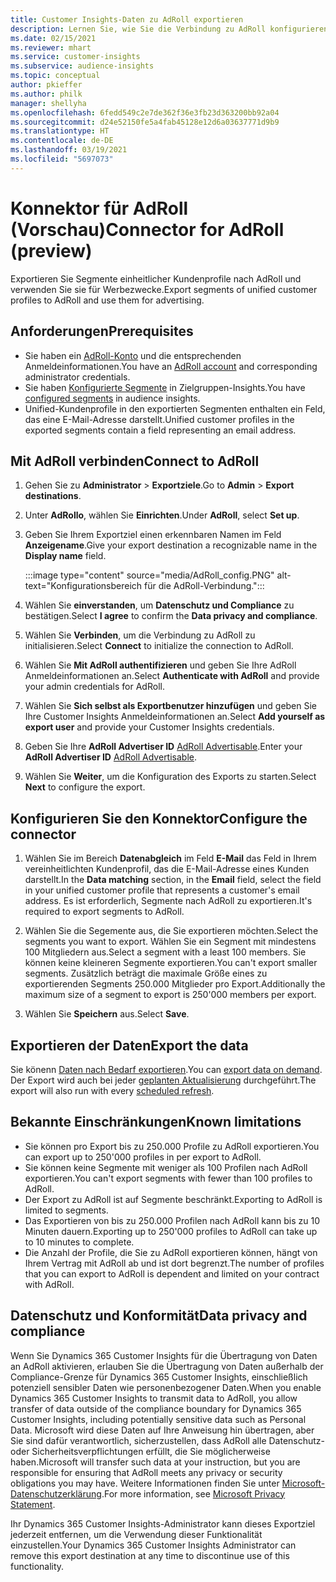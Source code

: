 ```yaml
---
title: Customer Insights-Daten zu AdRoll exportieren
description: Lernen Sie, wie Sie die Verbindung zu AdRoll konfigurieren.
ms.date: 02/15/2021
ms.reviewer: mhart
ms.service: customer-insights
ms.subservice: audience-insights
ms.topic: conceptual
author: pkieffer
ms.author: philk
manager: shellyha
ms.openlocfilehash: 6fedd549c2e7de362f36e3fb23d363200bb92a04
ms.sourcegitcommit: d24e52150fe5a4fab45128e12d6a03637771d9b9
ms.translationtype: HT
ms.contentlocale: de-DE
ms.lasthandoff: 03/19/2021
ms.locfileid: "5697073"
---
```

# <a name="connector-for-adroll-preview"></a><span data-ttu-id="2ac7a-103">Konnektor für AdRoll (Vorschau)</span><span class="sxs-lookup"><span data-stu-id="2ac7a-103">Connector for AdRoll (preview)</span></span>

<span data-ttu-id="2ac7a-104">Exportieren Sie Segmente einheitlicher Kundenprofile nach AdRoll und verwenden Sie sie für Werbezwecke.</span><span class="sxs-lookup"><span data-stu-id="2ac7a-104">Export segments of unified customer profiles to AdRoll and use them for advertising.</span></span> 

## <a name="prerequisites"></a><span data-ttu-id="2ac7a-105">Anforderungen</span><span class="sxs-lookup"><span data-stu-id="2ac7a-105">Prerequisites</span></span>

-   <span data-ttu-id="2ac7a-106">Sie haben ein [AdRoll-Konto](https://www.adroll.com/) und die entsprechenden Anmeldeinformationen.</span><span class="sxs-lookup"><span data-stu-id="2ac7a-106">You have an [AdRoll account](https://www.adroll.com/) and corresponding administrator credentials.</span></span>
-   <span data-ttu-id="2ac7a-107">Sie haben [Konfigurierte Segmente](segments.md) in Zielgruppen-Insights.</span><span class="sxs-lookup"><span data-stu-id="2ac7a-107">You have [configured segments](segments.md) in audience insights.</span></span>
-   <span data-ttu-id="2ac7a-108">Unified-Kundenprofile in den exportierten Segmenten enthalten ein Feld, das eine E-Mail-Adresse darstellt.</span><span class="sxs-lookup"><span data-stu-id="2ac7a-108">Unified customer profiles in the exported segments contain a field representing an email address.</span></span>

## <a name="connect-to-adroll"></a><span data-ttu-id="2ac7a-109">Mit AdRoll verbinden</span><span class="sxs-lookup"><span data-stu-id="2ac7a-109">Connect to AdRoll</span></span>

1. <span data-ttu-id="2ac7a-110">Gehen Sie zu **Administrator** > **Exportziele**.</span><span class="sxs-lookup"><span data-stu-id="2ac7a-110">Go to **Admin** > **Export destinations**.</span></span>

1. <span data-ttu-id="2ac7a-111">Unter **AdRollo**, wählen Sie **Einrichten**.</span><span class="sxs-lookup"><span data-stu-id="2ac7a-111">Under **AdRoll**, select **Set up**.</span></span>

1. <span data-ttu-id="2ac7a-112">Geben Sie Ihrem Exportziel einen erkennbaren Namen im Feld **Anzeigename**.</span><span class="sxs-lookup"><span data-stu-id="2ac7a-112">Give your export destination a recognizable name in the **Display name** field.</span></span>

   :::image type="content" source="media/AdRoll_config.PNG" alt-text="Konfigurationsbereich für die AdRoll-Verbindung.":::

1. <span data-ttu-id="2ac7a-114">Wählen Sie **einverstanden**, um **Datenschutz und Compliance** zu bestätigen.</span><span class="sxs-lookup"><span data-stu-id="2ac7a-114">Select **I agree** to confirm the **Data privacy and compliance**.</span></span>

1. <span data-ttu-id="2ac7a-115">Wählen Sie **Verbinden**, um die Verbindung zu AdRoll zu initialisieren.</span><span class="sxs-lookup"><span data-stu-id="2ac7a-115">Select **Connect** to initialize the connection to AdRoll.</span></span>

1. <span data-ttu-id="2ac7a-116">Wählen Sie **Mit AdRoll authentifizieren** und geben Sie Ihre AdRoll Anmeldeinformationen an.</span><span class="sxs-lookup"><span data-stu-id="2ac7a-116">Select **Authenticate with AdRoll** and provide your admin credentials for AdRoll.</span></span> 

1. <span data-ttu-id="2ac7a-117">Wählen Sie **Sich selbst als Exportbenutzer hinzufügen** und geben Sie Ihre Customer Insights Anmeldeinformationen an.</span><span class="sxs-lookup"><span data-stu-id="2ac7a-117">Select **Add yourself as export user** and provide your Customer Insights credentials.</span></span>

1. <span data-ttu-id="2ac7a-118">Geben Sie Ihre **AdRoll Advertiser ID** [AdRoll Advertisable](https://help.adroll.com/hc/en-us/articles/212011838-Advertiser-Profiles).</span><span class="sxs-lookup"><span data-stu-id="2ac7a-118">Enter your **AdRoll Advertiser ID** [AdRoll Advertisable](https://help.adroll.com/hc/en-us/articles/212011838-Advertiser-Profiles).</span></span>

1. <span data-ttu-id="2ac7a-119">Wählen Sie **Weiter**, um die Konfiguration des Exports zu starten.</span><span class="sxs-lookup"><span data-stu-id="2ac7a-119">Select **Next** to configure the export.</span></span>

## <a name="configure-the-connector"></a><span data-ttu-id="2ac7a-120">Konfigurieren Sie den Konnektor</span><span class="sxs-lookup"><span data-stu-id="2ac7a-120">Configure the connector</span></span>

1. <span data-ttu-id="2ac7a-121">Wählen Sie im Bereich **Datenabgleich** im Feld **E-Mail** das Feld in Ihrem vereinheitlichten Kundenprofil, das die E-Mail-Adresse eines Kunden darstellt.</span><span class="sxs-lookup"><span data-stu-id="2ac7a-121">In the **Data matching** section, in the **Email** field, select the field in your unified customer profile that represents a customer's email address.</span></span> <span data-ttu-id="2ac7a-122">Es ist erforderlich, Segmente nach AdRoll zu exportieren.</span><span class="sxs-lookup"><span data-stu-id="2ac7a-122">It's required to export segments to AdRoll.</span></span>

1. <span data-ttu-id="2ac7a-123">Wählen Sie die Segemente aus, die Sie exportieren möchten.</span><span class="sxs-lookup"><span data-stu-id="2ac7a-123">Select the segments you want to export.</span></span> <span data-ttu-id="2ac7a-124">Wählen Sie ein Segment mit mindestens 100 Mitgliedern aus.</span><span class="sxs-lookup"><span data-stu-id="2ac7a-124">Select a segment with a least 100 members.</span></span> <span data-ttu-id="2ac7a-125">Sie können keine kleineren Segmente exportieren.</span><span class="sxs-lookup"><span data-stu-id="2ac7a-125">You can't export smaller segments.</span></span> <span data-ttu-id="2ac7a-126">Zusätzlich beträgt die maximale Größe eines zu exportierenden Segments 250.000 Mitglieder pro Export.</span><span class="sxs-lookup"><span data-stu-id="2ac7a-126">Additionally the maximum size of a segment to export is 250'000 members per export.</span></span> 

1. <span data-ttu-id="2ac7a-127">Wählen Sie **Speichern** aus.</span><span class="sxs-lookup"><span data-stu-id="2ac7a-127">Select **Save**.</span></span>

## <a name="export-the-data"></a><span data-ttu-id="2ac7a-128">Exportieren der Daten</span><span class="sxs-lookup"><span data-stu-id="2ac7a-128">Export the data</span></span>

<span data-ttu-id="2ac7a-129">Sie könenn [Daten nach Bedarf exportieren](export-destinations.md).</span><span class="sxs-lookup"><span data-stu-id="2ac7a-129">You can [export data on demand](export-destinations.md).</span></span> <span data-ttu-id="2ac7a-130">Der Export wird auch bei jeder [geplanten Aktualisierung](system.md#schedule-tab) durchgeführt.</span><span class="sxs-lookup"><span data-stu-id="2ac7a-130">The export will also run with every [scheduled refresh](system.md#schedule-tab).</span></span>

## <a name="known-limitations"></a><span data-ttu-id="2ac7a-131">Bekannte Einschränkungen</span><span class="sxs-lookup"><span data-stu-id="2ac7a-131">Known limitations</span></span>

- <span data-ttu-id="2ac7a-132">Sie können pro Export bis zu 250.000 Profile zu AdRoll exportieren.</span><span class="sxs-lookup"><span data-stu-id="2ac7a-132">You can export up to 250'000 profiles in per export to AdRoll.</span></span>
- <span data-ttu-id="2ac7a-133">Sie können keine Segmente mit weniger als 100 Profilen nach AdRoll exportieren.</span><span class="sxs-lookup"><span data-stu-id="2ac7a-133">You can't export segments with fewer than 100 profiles to AdRoll.</span></span> 
- <span data-ttu-id="2ac7a-134">Der Export zu AdRoll ist auf Segmente beschränkt.</span><span class="sxs-lookup"><span data-stu-id="2ac7a-134">Exporting to AdRoll is limited to segments.</span></span>
- <span data-ttu-id="2ac7a-135">Das Exportieren von bis zu 250.000 Profilen nach AdRoll kann bis zu 10 Minuten dauern.</span><span class="sxs-lookup"><span data-stu-id="2ac7a-135">Exporting up to 250'000 profiles to AdRoll can take up to 10 minutes to complete.</span></span> 
- <span data-ttu-id="2ac7a-136">Die Anzahl der Profile, die Sie zu AdRoll exportieren können, hängt von Ihrem Vertrag mit AdRoll ab und ist dort begrenzt.</span><span class="sxs-lookup"><span data-stu-id="2ac7a-136">The number of profiles that you can export to AdRoll is dependent and limited on your contract with AdRoll.</span></span>

## <a name="data-privacy-and-compliance"></a><span data-ttu-id="2ac7a-137">Datenschutz und Konformität</span><span class="sxs-lookup"><span data-stu-id="2ac7a-137">Data privacy and compliance</span></span>

<span data-ttu-id="2ac7a-138">Wenn Sie Dynamics 365 Customer Insights für die Übertragung von Daten an AdRoll aktivieren, erlauben Sie die Übertragung von Daten außerhalb der Compliance-Grenze für Dynamics 365 Customer Insights, einschließlich potenziell sensibler Daten wie personenbezogener Daten.</span><span class="sxs-lookup"><span data-stu-id="2ac7a-138">When you enable Dynamics 365 Customer Insights to transmit data to AdRoll, you allow transfer of data outside of the compliance boundary for Dynamics 365 Customer Insights, including potentially sensitive data such as Personal Data.</span></span> <span data-ttu-id="2ac7a-139">Microsoft wird diese Daten auf Ihre Anweisung hin übertragen, aber Sie sind dafür verantwortlich, sicherzustellen, dass AdRoll alle Datenschutz- oder Sicherheitsverpflichtungen erfüllt, die Sie möglicherweise haben.</span><span class="sxs-lookup"><span data-stu-id="2ac7a-139">Microsoft will transfer such data at your instruction, but you are responsible for ensuring that AdRoll meets any privacy or security obligations you may have.</span></span> <span data-ttu-id="2ac7a-140">Weitere Informationen finden Sie unter [Microsoft-Datenschutzerklärung](https://go.microsoft.com/fwlink/?linkid=396732).</span><span class="sxs-lookup"><span data-stu-id="2ac7a-140">For more information, see [Microsoft Privacy Statement](https://go.microsoft.com/fwlink/?linkid=396732).</span></span>

<span data-ttu-id="2ac7a-141">Ihr Dynamics 365 Customer Insights-Administrator kann dieses Exportziel jederzeit entfernen, um die Verwendung dieser Funktionalität einzustellen.</span><span class="sxs-lookup"><span data-stu-id="2ac7a-141">Your Dynamics 365 Customer Insights Administrator can remove this export destination at any time to discontinue use of this functionality.</span></span>
